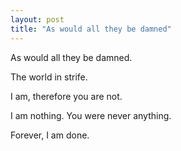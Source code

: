 ```yaml
---
layout: post
title: "As would all they be damned"
---
```

As would all they be damned.

The world in strife.

I am, therefore you are not.

I am nothing. You were never anything.

Forever, I am done.
